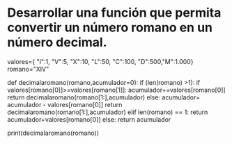 # Desarrollar una función que permita convertir un número romano en un número decimal.

valores={ "I":1, "V":5, "X":10, "L":50, "C":100, "D":500,"M":1.000}
romano="XIV"

def decimalaromano(romano,acumulador=0):
    if (len(romano) >1):
        if valores[romano[0]]>=valores[romano[1]]:
            acumulador+=valores[romano[0]]
            return decimalaromano(romano[1:],acumulador)
        else:
            acumulador= acumulador - valores[romano[0]]
            return decimalaromano(romano[1:],acumulador)
    elif len(romano) == 1:
        return acumulador+valores[romano[0]]
    else:
        return acumulador
    

            
print(decimalaromano(romano))
